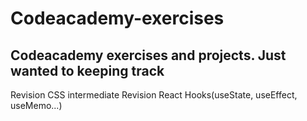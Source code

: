 # Codeacademy-exercises

## Codeacademy exercises and projects. Just wanted to keeping track

Revision CSS intermediate
Revision React Hooks(useState, useEffect, useMemo...)
